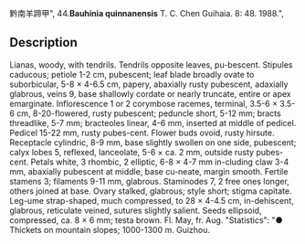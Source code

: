 黔南羊蹄甲",
44.**Bauhinia quinnanensis** T. C. Chen Guihaia. 8: 48. 1988.",

## Description
Lianas, woody, with tendrils. Tendrils opposite leaves, pu-bescent. Stipules caducous; petiole 1-2 cm, pubescent; leaf blade broadly ovate to suborbicular, 5-8 × 4-6.5 cm, papery, abaxially rusty pubescent, adaxially glabrous, veins 9, base shallowly cordate or nearly truncate, entire or apex emarginate. Inflorescence 1 or 2 corymbose racemes, terminal, 3.5-6 × 3.5-6 cm, 8-20-flowered, rusty pubescent; peduncle short, 5-12 mm; bracts threadlike, 5-7 mm; bracteoles linear, 4-6 mm, inserted at middle of pedicel. Pedicel 15-22 mm, rusty pubes-cent. Flower buds ovoid, rusty hirsute. Receptacle cylindric, 8-9 mm, base slightly swollen on one side, pubescent; calyx lobes 5, reflexed, lanceolate, 5-6 × ca. 2 mm, outside rusty pubes-cent. Petals white, 3 rhombic, 2 elliptic, 6-8 × 4-7 mm in-cluding claw 3-4 mm, abaxially pubescent at middle, base cu-neate, margin smooth. Fertile stamens 3; filaments 9-11 mm, glabrous. Staminodes 7, 2 free ones longer, others joined at base. Ovary stalked, glabrous; style short; stigma capitate. Leg-ume strap-shaped, much compressed, to 28 × 4-4.5 cm, in-dehiscent, glabrous, reticulate veined, sutures slightly salient. Seeds ellipsoid, compressed, ca. 8 × 6 mm; testa brown. Fl. May, fr. Aug.
  "Statistics": "● Thickets on mountain slopes; 1000-1300 m. Guizhou.
